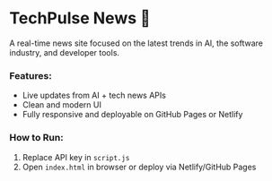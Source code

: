 # TechPulse News 📰

A real-time news site focused on the latest trends in AI, the software industry, and developer tools.

### Features:
- Live updates from AI + tech news APIs
- Clean and modern UI
- Fully responsive and deployable on GitHub Pages or Netlify

### How to Run:
1. Replace API key in `script.js`
2. Open `index.html` in browser or deploy via Netlify/GitHub Pages
